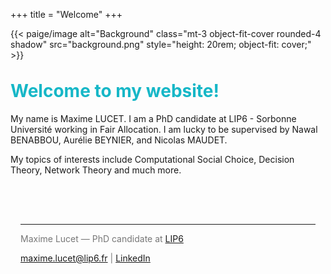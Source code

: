+++
title = "Welcome"
+++

{{< paige/image alt="Background" class="mt-3 object-fit-cover rounded-4 shadow" src="background.png" style="height: 20rem; object-fit: cover;" >}}

<h1 class="fw-bold h1 text-center" style="margin-top: 2rem; color:#16b7c7">Welcome to my website!</h1>

<div class="container-fluid">
    <div class="justify-content-center row">
        <div class="col col-auto col-lg-8 px-0">
            <p class="lead mb-0 text-center">My name is Maxime LUCET. I am a PhD candidate at LIP6 - Sorbonne Université working in Fair Allocation. I am lucky to be supervised by Nawal BENABBOU, Aurélie BEYNIER, and Nicolas MAUDET.</p>
        </div>
    </div>
</div>

<div class="container-fluid">
    <div class="justify-content-center row">
        <div class="col col-auto col-lg-8 px-0">
            <p class="lead mb-0 text-center">My topics of interests include Computational Social Choice, Decision Theory, Network Theory and much more. </p>
        </div>
    </div>
</div>

<footer class="text-center" style="margin-top: 3rem; padding: 1rem; color: #777;">
  <hr>
  <p> Maxime Lucet — PhD candidate at <a href="https://www.lip6.fr/" target="_blank">LIP6</a></p>
  <p><a href="/contact/">maxime.lucet@lip6.fr</a> | <a href="https://linkedin.com/in/maxime-lucet-9526841a6" target="_blank">LinkedIn</a></p>
</footer>

